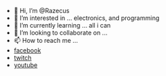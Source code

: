 - 👋 Hi, I’m @Razecus
- 👀 I’m interested in ... electronics, and programming
- 🌱 I’m currently learning ... all i can
- 💞️ I’m looking to collaborate on ... 
- 📫 How to reach me ... 
- [facebook](https://www.facebook.com/CezarVideoBlog) 
- [twitch](https://www.twitch.tv/razecus)
- [youtube](https://tinyurl.com/razecus)

<!---
Razecus/Razecus is a ✨ special ✨ repository because its `README.md` (this file) appears on your GitHub profile.
You can click the Preview link to take a look at your changes.
--->
